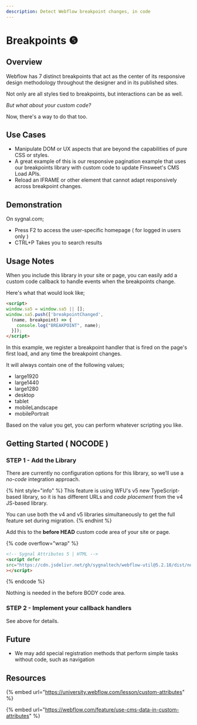```yaml
---
description: Detect Webflow breakpoint changes, in code
---
```


# Breakpoints ❺

## Overview

Webflow has 7 distinct breakpoints that act as the center of its responsive design methodology throughout the designer and in its published sites.&#x20;

Not only are all styles tied to breakpoints, but interactions can be as well.

_But what about your custom code?_&#x20;

Now, there's a way to do that too.&#x20;

## Use Cases

* Manipulate DOM or UX aspects that are beyond the capabilities of pure CSS or styles.
* A great example of this is our responsive pagination example that uses our breakpoints library with custom code to update Finsweet's CMS Load APIs.&#x20;
* Reload an IFRAME or other element that cannot adapt responsively across breakpoint changes.&#x20;

## Demonstration <a href="#getting-started-nocode" id="getting-started-nocode"></a>

On sygnal.com;

* Press F2 to access the user-specific homepage ( for logged in users only )
* CTRL+P Takes you to search results

## Usage Notes <a href="#usage-notes" id="usage-notes"></a>

When you include this library in your site or page, you can easily add a custom code callback to handle events when the breakpoints change.

Here's what that would look like;

```html
<script>
window.sa5 = window.sa5 || [];
window.sa5.push(['breakpointChanged', 
  (name, breakpoint) => {
    console.log("BREAKPOINT", name); 
  }]);
</script>
```

In this example, we register a breakpoint handler that is fired on the page's first load, and any time the breakpoint changes.

It will always contain one of the following values;

* large1920
* large1440
* large1280
* desktop
* tablet
* mobileLandscape
* mobilePortrait

Based on the value you get, you can perform whatever scripting you like.&#x20;

## Getting Started ( NOCODE ) <a href="#getting-started-nocode" id="getting-started-nocode"></a>

### STEP 1 - Add the Library <a href="#step-1---add-the-library" id="step-1---add-the-library"></a>

There are currently no configuration options for this library, so we’ll use a _no-code_ integration approach.

{% hint style="info" %}
This feature is using WFU's v5 new TypeScript-based library, so it is has different URLs and _code placement_ from the v4 JS-based library.&#x20;

You can use both the v4 and v5 libraries simultaneously to get the full feature set during migration.
{% endhint %}

Add this to the **before HEAD** custom code area of your site or page.

{% code overflow="wrap" %}
```html
<!-- Sygnal Attributes 5 | HTML -->
<script defer
src="https://cdn.jsdelivr.net/gh/sygnaltech/webflow-util@5.2.18/dist/nocode/webflow-html.min.js"
></script> 
```
{% endcode %}

Nothing is needed in the before BODY code area.&#x20;

### STEP 2 - Implement your callback handlers <a href="#step-2---apply-wfu-sort-and-configuration-attributes-to-the-elements-you-want-to-filter" id="step-2---apply-wfu-sort-and-configuration-attributes-to-the-elements-you-want-to-filter"></a>

See above for details.

## Future

* We may add special registration methods that perform simple tasks without code, such as navigation&#x20;

## Resources

{% embed url="https://university.webflow.com/lesson/custom-attributes" %}

{% embed url="https://webflow.com/feature/use-cms-data-in-custom-attributes" %}
